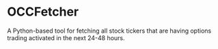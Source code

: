 # OCCFetcher
A Python-based tool for fetching all stock tickers that are having options trading activated in the next 24-48 hours.
